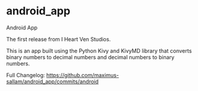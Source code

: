 # android_app
Android App

The first release from I Heart Ven Studios. 

This is an app built using the Python Kivy and KivyMD library that converts binary numbers to decimal numbers and decimal numbers to binary numbers.

Full Changelog: https://github.com/maximus-sallam/android_app/commits/android
